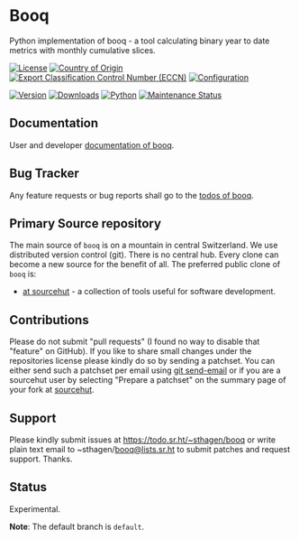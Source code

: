 # Booq

Python implementation of booq - a tool calculating binary year to date metrics with monthly cumulative slices.

[![License](https://git.sr.ht/~sthagen/booq/blob/default/docs/badges/license-spdx-mit.svg)](https://git.sr.ht/~sthagen/booq/tree/default/item/LICENSE)
[![Country of Origin](https://git.sr.ht/~sthagen/booq/blob/default/docs/badges/country-of-origin-name-switzerland-neutral.svg)](https://git.sr.ht/~sthagen/booq/tree/default/item/COUNTRY-OF-ORIGIN)
[![Export Classification Control Number (ECCN)](https://git.sr.ht/~sthagen/booq/blob/default/docs/badges/export-control-classification-number_eccn-ear99-neutral.svg)](https://git.sr.ht/~sthagen/booq/tree/default/item/EXPORT-CONTROL-CLASSIFICATION-NUMBER)
[![Configuration](https://git.sr.ht/~sthagen/booq/blob/default/docs/badges/configuration-sbom.svg)](https://git.sr.ht/~sthagen/booq/tree/default/item/docs/third-party/README.md)

[![Version](https://git.sr.ht/~sthagen/booq/blob/default/docs/badges/latest-release.svg)](https://pypi.python.org/pypi/booq/)
[![Downloads](https://git.sr.ht/~sthagen/booq/blob/default/docs/badges/downloads-per-month.svg)](https://pepy.tech/project/booq)
[![Python](https://git.sr.ht/~sthagen/booq/blob/default/docs/badges/python-versions.svg)](https://pypi.python.org/pypi/booq/)
[![Maintenance Status](https://git.sr.ht/~sthagen/booq/blob/default/docs/badges/commits-per-year.svg)](https://git.sr.ht/~sthagen/booq/log)

## Documentation

User and developer [documentation of booq](https://codes.dilettant.life/docs/booq).

## Bug Tracker

Any feature requests or bug reports shall go to the [todos of booq](https://todo.sr.ht/~sthagen/booq).

## Primary Source repository

The main source of `booq` is on a mountain in central Switzerland.
We use distributed version control (git).
There is no central hub.
Every clone can become a new source for the benefit of all.
The preferred public clone of `booq` is:

* [at sourcehut](https://git.sr.ht/~sthagen/booq) - a collection of tools useful for software development.

## Contributions

Please do not submit "pull requests" (I found no way to disable that "feature" on GitHub).
If you like to share small changes under the repositories license please kindly do so by sending a patchset.
You can either send such a patchset per email using [git send-email](https://git-send-email.io) or 
if you are a sourcehut user by selecting "Prepare a patchset" on the summary page of your fork at [sourcehut](https://git.sr.ht/).

## Support

Please kindly submit issues at https://todo.sr.ht/~sthagen/booq or write plain text email to ~sthagen/booq@lists.sr.ht to submit patches and request support. Thanks.

## Status

Experimental.

**Note**: The default branch is `default`.
